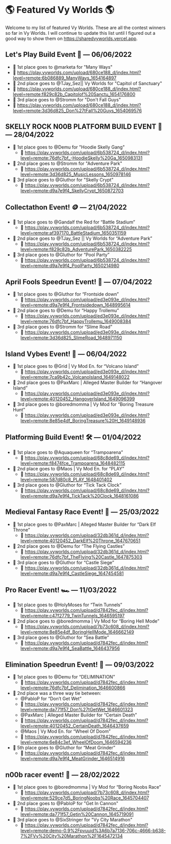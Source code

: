 # 🌎 Featured Vy Worlds 🌎

Welcome to my list of featured Vy Worlds. These are all the contest winners so far in Vy Worlds. I will continue to update this list until I figured out a good way to show them on https://sharedvyworlds.vercel.app.

## Let's Play Build Event 🎉 — 06/06/2022

- 🥇 1st place goes to @marketa for "Many Ways"
 - 🔗 https://play.vyworlds.com/upload/680ce188_d/index.html?level=remote:6b086889_ManyWays_1654164897
- 🥈 2nd place goes to @TJay_Sez|| Vy Worlds for "Capitol of Sanctuary"
 - 🔗 https://play.vyworlds.com/upload/680ce188_d/index.html?level=remote:f829c82b_Capitolof%20Sanctu_1654176800
- 🥉 3rd place goes to @Stromm for "Don't Fall Guys"
 - 🔗 https://play.vyworlds.com/upload/680ce188_d/index.html?level=remote:3d36d825_Don%27tFall%20Guys_1654069576

## SKELLY ROCK N00B PLATFORM BUILD EVENT 🤘 — 28/04/2022

- 🥇 1st place goes to @Demu for  "Hoodie Skelly Gang"
  - 🔗 https://play.vyworlds.com/upload/6b538724_d/index.html?level=remote:76dfc7bf_-HoodieSkelly%20Ga_1650983131
- 🥈 2nd place goes to @Stromm  for "Adventure Park"
  - 🔗 https://play.vyworlds.com/upload/6b538724_d/index.html?level=remote:3d36d825_MusicLessons_1650978146
- 🥉 3rd place goes to @Gluthor  for "Skelly Crypt"
  - 🔗 https://play.vyworlds.com/upload/6b538724_d/index.html?level=remote:d9a7e9f4_SkellyCrypt_1650872703

## Collectathon Event! 🪙 — 21/04/2022
- 🥇 1st place goes to @Gandalf the Red  for  “Battle Stadium”
  - 🔗 https://play.vyworlds.com/upload/6b538724_d/index.html?level=remote:af397170_BattleStadium_1650351159
- 🥈 2nd place goes to @TJay_Sez || Vy Worlds  for “Adventure Park”
  - 🔗 https://play.vyworlds.com/upload/6b538724_d/index.html?level=remote:f829c82b_AdventurePark_1650382225
- 🥉 3rd place goes to @Gluthor  for “Pool Party”
  - 🔗 https://play.vyworlds.com/upload/6b538724_d/index.html?level=remote:d9a7e9f4_PoolParty_1650214980

## April Fools Speedrun Event! 🤪  — 07/04/2022
- 🥇 1st place goes to @Gluthor  for  “Frontside down”
  - 🔗 https://play.vyworlds.com/upload/ed3e093e_d/index.html?level=remote:d9a7e9f4_Frontsidedown_1648995614
- 🥈 2nd place goes to @Demu  for “Happy Trollemu”
  - 🔗 https://play.vyworlds.com/upload/ed3e093e_d/index.html?level=remote:76dfc7bf_HappyTrollemu_1649008384
- 🥉 3rd place goes to @Stromm  for “Slime Road”
  - 🔗 https://play.vyworlds.com/upload/ed3e093e_d/index.html?level=remote:3d36d825_SlimeRoad_1648971150

## Island Vybes Event! 🌴  — 06/04/2022
- 🥇 1st place goes to @Grid | Vy Mod En.  for  “Volcano Island”
  - 🔗 https://play.vyworlds.com/upload/ed3e093e_d/index.html?level=remote:7ca9b42c_VolcanoIsland_1649148022
- 🥈 2nd place goes to @PaxMarc | Alleged Master Builder  for “Hangover Island”
  - 🔗 https://play.vyworlds.com/upload/ed3e093e_d/index.html?level=remote:40120452_HangoverIsland_1649096399
- 🥉 3rd place goes to @boredmomma | Vy Mod for “Boring Treasure Hunt”
  - 🔗 https://play.vyworlds.com/upload/ed3e093e_d/index.html?level=remote:8e85e4df_BoringTreasure%20H_1649148936

## Platforming Build Event! 🛠️ — 01/04/2022
- 🥇 1st place goes to @Aquaqueen for  “Trampoarena”
  - 🔗 https://play.vyworlds.com/upload/68c8de69_d/index.html?level=remote:f8474fce_Trampoarena_1648482115
- 🥈 2nd place goes to @Maos | Vy Mod En. for “PLAY”
  - 🔗 https://play.vyworlds.com/upload/68c8de69_d/index.html?level=remote:587d80c8_PLAY_1648401402
- 🥉 3rd place goes to @Gluthor for “Tick Tack Clock”
  - 🔗 https://play.vyworlds.com/upload/68c8de69_d/index.html?level=remote:d9a7e9f4_TickTack%20Clock_1648161086

## Medieval Fantasy Race Event! 🏰 — 25/03/2022
- 🥇 1st place goes to @PaxMarc | Alleged Master Builder for “Dark Elf Throne”
  - 🔗 https://play.vyworlds.com/upload/32db361d_d/index.html?level=remote:40120452_DarkElf%20Throne_1647670651
- 🥈 2nd place goes to @Demu for “The Flying Castles”
  - 🔗 https://play.vyworlds.com/upload/32db361d_d/index.html?level=remote:76dfc7bf_TheFlying%20Castle_1647875303
- 🥉 3rd place goes to @Gluthor for “Castle Siege”
  - 🔗 https://play.vyworlds.com/upload/32db361d_d/index.html?level=remote:d9a7e9f4_CastleSiege_1647454581

## Pro Racer Event! 🏎️  — 11/03/2022
- 🥇 1st place goes to @HolyMoses for  “Twin Tunnels”
  - 🔗 https://play.vyworlds.com/upload/d7842fec_d/index.html?level=remote:c47f2779_TwinTunnels_1646595197
- 🥈 2nd place goes to @boredmomma | Vy Mod for “Boring Hell Mode”
  - 🔗 https://play.vyworlds.com/upload/7b73c608_d/index.html?level=remote:8e85e4df_BoringHellMode_1646662149
- 🥉 3rd place goes to @Gluthor for “Sea Battle”
  - 🔗 https://play.vyworlds.com/upload/d7842fec_d/index.html?level=remote:d9a7e9f4_SeaBattle_1646437956

## Elimination Speedrun Event! 🎊 — 09/03/2022
- 🥇 1st place goes to @Demu for “DELIMINATION”
  - 🔗 https://play.vyworlds.com/upload/d7842fec_d/index.html?level=remote:76dfc7bf_Delimination_1646600866
- 🥈 2nd place was a three way tie between:
  - @PabloP for “Don’t Get Wet”
  - 🔗 https://play.vyworlds.com/upload/d7842fec_d/index.html?level=remote:da771f57_Don%27tGetWet_1646601323
  - @PaxMarc | Alleged Master Builder for “Certain Death”
  - 🔗 https://play.vyworlds.com/upload/d7842fec_d/index.html?level=remote:40120452_CertainDeath_1646437659
  - @Maos | Vy Mod En. for “Wheel Of Doom”
  - 🔗 https://play.vyworlds.com/upload/d7842fec_d/index.html?level=remote:6e84c3ef_WheelOfDoom_1646594236
- 🏅 5th place goes to @Gluthor for “Meat Grinder”
  - 🔗 https://play.vyworlds.com/upload/d7842fec_d/index.html?level=remote:d9a7e9f4_MeatGrinder_1646514916

## n00b racer event! 🏁  — 28/02/2022
- 🥇 1st place goes to @boredmomma | Vy Mod for “Boring Noobs Race”
  - 🔗 https://play.vyworlds.com/upload/7b73c608_d/index.html?level=remote:529ce7d5_BoringNoobs%20Race_1645704407
- 🥈 2nd place goes to @PabloP for "Get In Cannon"
  - 🔗 https://play.vyworlds.com/upload/d7842fec_d/index.html?level=remote:da771f57_Getin%20Cannon_1645719091
- 🏅 3rd place goes to @SixStringer for "Vy City Marathon"
  - 🔗 https://play.vyworlds.com/upload/d7842fec_d/index.html?level=remote:demo-0.9%2Fpvuuid%3A6b7a7136-706c-4666-b638-7%2FVy%20City%20Marathon%2F1645472134
